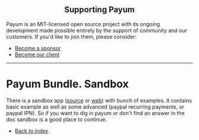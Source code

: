 <h2 align="center">Supporting Payum</h2>

Payum is an MIT-licensed open source project with its ongoing development made possible entirely by the support of community and our customers. If you'd like to join them, please consider:

- [Become a sponsor](https://www.patreon.com/makasim)
- [Become our client](http://forma-pro.com/)

---

# Payum Bundle. Sandbox

There is a sandbox app ([source](https://github.com/Payum/PayumBundleSandbox) or [web](http://sandbox.payum.forma-dev.com/)) with bunch of examples.
It contains basic example as well as some advanced (paypal recurring payments, or paypal IPN).
So if you want to dig in payum or don't find an answer in the doc  sandbox is a good place to continue.

* [Back to index](../index.md).